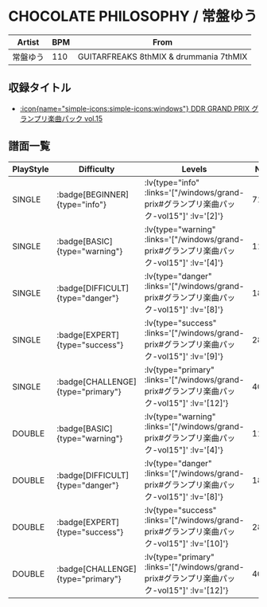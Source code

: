 # CHOCOLATE PHILOSOPHY / 常盤ゆう

|Artist|BPM|From|
|------|---|----|
|常盤ゆう|110|GUITARFREAKS 8thMIX & drummania 7thMIX|

## 収録タイトル

- [ :icon{name="simple-icons:simple-icons:windows"} DDR GRAND PRIX グランプリ楽曲パック vol.15](/windows/grand-prix#グランプリ楽曲パック-vol15)

## 譜面一覧

|PlayStyle|Difficulty|Levels|Notes|Movie|
|---------|----------|------|-----|-----|
|SINGLE| :badge[BEGINNER]{type="info"} | :lv{type="info" :links='["/windows/grand-prix#グランプリ楽曲パック-vol15"]' :lv='[2]'} |71/10||
|SINGLE| :badge[BASIC]{type="warning"} | :lv{type="warning" :links='["/windows/grand-prix#グランプリ楽曲パック-vol15"]' :lv='[4]'} |114/18||
|SINGLE| :badge[DIFFICULT]{type="danger"} | :lv{type="danger" :links='["/windows/grand-prix#グランプリ楽曲パック-vol15"]' :lv='[8]'} |184/25||
|SINGLE| :badge[EXPERT]{type="success"} | :lv{type="success" :links='["/windows/grand-prix#グランプリ楽曲パック-vol15"]' :lv='[9]'} |283/17||
|SINGLE| :badge[CHALLENGE]{type="primary"} | :lv{type="primary" :links='["/windows/grand-prix#グランプリ楽曲パック-vol15"]' :lv='[12]'} |400/20||
|DOUBLE| :badge[BASIC]{type="warning"} | :lv{type="warning" :links='["/windows/grand-prix#グランプリ楽曲パック-vol15"]' :lv='[4]'} |116/23||
|DOUBLE| :badge[DIFFICULT]{type="danger"} | :lv{type="danger" :links='["/windows/grand-prix#グランプリ楽曲パック-vol15"]' :lv='[8]'} |184/25||
|DOUBLE| :badge[EXPERT]{type="success"} | :lv{type="success" :links='["/windows/grand-prix#グランプリ楽曲パック-vol15"]' :lv='[10]'} |283/16||
|DOUBLE| :badge[CHALLENGE]{type="primary"} | :lv{type="primary" :links='["/windows/grand-prix#グランプリ楽曲パック-vol15"]' :lv='[12]'} |401/8||

